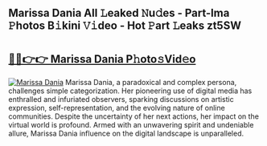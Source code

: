 ## Marissa Dania All 𝙻eaked 𝙽u𝚍es - Part-lma 𝙿hotos B𝚒kini 𝚅𝚒deo - Hot 𝙿art 𝙻eaks zt5SW

# <h2><a href="http://ld5122.urlbe.top/?page=Marissa+Dania">🔗🔗👉👉 Marissa Dania P𝚑oto𝚜Vid𝚎o</a></h2>

[![Marissa Dania](https://i.imgur.com/eBuTRDB.gif)](http://ld5122.urlbe.top/?page=Marissa+Dania)
Marissa Dania, a paradoxical and complex persona, challenges simple categorization. Her pioneering use of digital media has enthralled and infuriated observers, sparking discussions on artistic expression, self-representation, and the evolving nature of online communities. Despite the uncertainty of her next actions, her impact on the virtual world is profound. Armed with an unwavering spirit and undeniable allure, Marissa Dania influence on the digital landscape is unparalleled.
